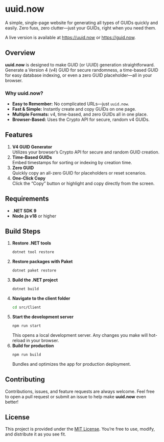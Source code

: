 # uuid.now

A simple, single-page website for generating all types of GUIDs quickly and easily. Zero fuss, zero clutter—just your GUIDs, right when you need them.

A live version is available at https://uuid.now or https://guid.now.

## Overview

**uuid.now** is designed to make GUID (or UUID) generation straightforward. Generate a Version 4 (v4) GUID for secure randomness, a time-based GUID for easy database indexing, or even a zero GUID placeholder—all in your browser.

### Why uuid.now?
- **Easy to Remember:** No complicated URLs—just `uuid.now`.
- **Fast & Simple:** Instantly create and copy GUIDs on one page.
- **Multiple Formats:** v4, time-based, and zero GUIDs all in one place.
- **Browser-Based:** Uses the Crypto API for secure, random v4 GUIDs.

## Features

1. **V4 GUID Generator**  
   Utilizes your browser’s Crypto API for secure and random GUID creation.  
2. **Time-Based GUIDs**  
   Embed timestamps for sorting or indexing by creation time.  
3. **Zero GUID**  
   Quickly copy an all-zero GUID for placeholders or reset scenarios.  
4. **One-Click Copy**  
   Click the “Copy” button or highlight and copy directly from the screen.  

## Requirements

- **.NET SDK 9**  
- **Node.js v18** or higher  

## Build Steps

1. **Restore .NET tools**  
   ```bash
   dotnet tool restore
   ```
2. **Restore packages with Paket**  
   ```bash
   dotnet paket restore
   ```
3. **Build the .NET project**  
   ```bash
   dotnet build
   ```
4. **Navigate to the client folder**  
   ```bash
   cd src/Client
   ```
5. **Start the development server**  
   ```bash
   npm run start
   ```
   This opens a local development server. Any changes you make will hot-reload in your browser.
6. **Build for production**  
   ```bash
   npm run build
   ```
   Bundles and optimizes the app for production deployment.

## Contributing

Contributions, issues, and feature requests are always welcome. Feel free to open a pull request or submit an issue to help make **uuid.now** even better!

## License

This project is provided under the [MIT License](LICENSE). You’re free to use, modify, and distribute it as you see fit.

